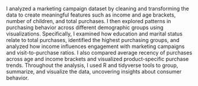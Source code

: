 I analyzed a marketing campaign dataset by cleaning and transforming the data to create meaningful features such as income and age brackets, number of children, and total purchases. I then explored patterns in purchasing behavior across different demographic groups using visualizations. Specifically, I examined how education and marital status relate to total purchases, identified the highest purchasing groups, and analyzed how income influences engagement with marketing campaigns and visit-to-purchase ratios. I also compared average recency of purchases across age and income brackets and visualized product-specific purchase trends. Throughout the analysis, I used R and tidyverse tools to group, summarize, and visualize the data, uncovering insights about consumer behavior.
